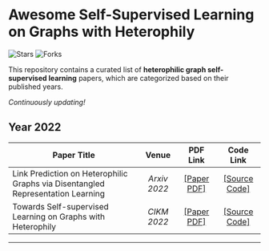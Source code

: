 # Awesome Self-Supervised Learning on Graphs with Heterophily
![Stars](https://img.shields.io/github/stars/YuanchenBei/Awesome-Self-Supervised-Learning-on-Graphs-with-Heterophily?color=yellow)  ![Forks](https://img.shields.io/github/forks/YuanchenBei/Awesome-Self-Supervised-Learning-on-Graphs-with-Heterophily?color=blue&label=Fork)

This repository contains a curated list of **heterophilic graph self-supervised learning** papers, which are categorized based on their published years.

*Continuously updating!*

 ## Year 2022

| **Paper Title** | **Venue** | **PDF Link** | **Code Link** |
| --------------- | :--------: | :--------: | :--------: | 
| Link Prediction on Heterophilic Graphs via Disentangled Representation Learning | _Arxiv 2022_ | [[Paper PDF]](https://arxiv.org/pdf/2208.01820.pdf) | [[Source Code]](https://github.com/sjz5202/DisenLink) |
| Towards Self-supervised Learning on Graphs with Heterophily | _CIKM 2022_ | [[Paper PDF]](https://dl.acm.org/doi/pdf/10.1145/3511808.3557478) | [[Source Code]](https://github.com/yifanQi98/HGRL) |

----------
